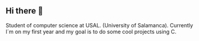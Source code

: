 ## Hi there 👋

Student of computer science at USAL. (University of Salamanca).
Currently I´m on my first year and my goal is to do some cool projects using C. 
